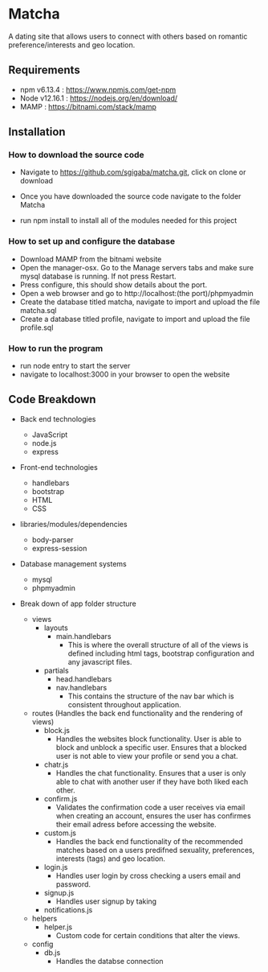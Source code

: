 # Matcha

A dating site that allows users to connect with others based on romantic preference/interests and geo location.

## Requirements

- npm v6.13.4 : https://www.npmjs.com/get-npm
- Node v12.16.1 : https://nodejs.org/en/download/
- MAMP : https://bitnami.com/stack/mamp

## Installation

### How to download the source code

- Navigate to https://github.com/sgigaba/matcha.git, click on clone or download

- Once you have downloaded the source code navigate to the folder Matcha
- run npm install to install all of the modules needed for this project

### How to set up and configure the database

- Download MAMP from the bitnami website
- Open the manager-osx. Go to the Manage servers tabs and make sure mysql database is running. If not press Restart.
- Press configure, this should show details about the port.
- Open a web browser and go to http://localhost:(the port)/phpmyadmin
- Create the database titled matcha, navigate to import and upload the file matcha.sql
- Create a database titled profile, navigate to import and upload the file profile.sql

### How to run the program

- run node entry to start the server
- navigate to localhost:3000 in your browser to open the website

## Code Breakdown
- Back end technologies
    - JavaScript
    - node.js
    - express

- Front-end technologies
    - handlebars
    - bootstrap
    - HTML
    - CSS

- libraries/modules/dependencies
    - body-parser
    - express-session

- Database management systems
    - mysql
    - phpmyadmin

- Break down of app folder structure
    - views
        - layouts 
            - main.handlebars
                * This is where the overall structure of all of the views is defined including html tags, bootstrap configuration and any javascript files.
        - partials
            - head.handlebars
            - nav.handlebars
                * This contains the structure of the nav bar which is consistent throughout application.
    - routes (Handles the back end functionality and the rendering of views) 
        - block.js
            * Handles the websites block functionality. User is able to block and unblock a specific user. Ensures that a blocked user is not able to view your profile or send you a chat.
        - chatr.js
            * Handles the chat functionality. Ensures that a user is only able to chat with another user if they have both liked each other.
        - confirm.js
            * Validates the confirmation code a user receives via email when creating an account, ensures the user has confirmes their email adress before accessing the website.
        - custom.js
            * Handles the back end functionality of the recommended matches based on a users predifned sexuality, preferences, interests (tags) and geo location.
        - login.js
            * Handles user login by cross checking a users email and password.
        - signup.js
            * Handles user signup by taking 
        - notifications.js
    - helpers
        - helper.js
            * Custom code for certain conditions that alter the views.
    - config
        - db.js
            * Handles the databse connection 
